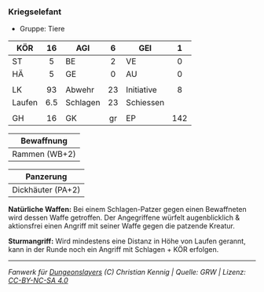 ### Kriegselefant

- Gruppe: Tiere

| KÖR    | 16  | AGI      |  6  | GEI        |  1  |
| ------ | :-: | -------- | :-: | ---------- | :-: |
| ST     |  5  | BE       |  2  | VE         |  0  |
| HÄ     |  5  | GE       |  0  | AU         |  0  |
|        |     |          |     |            |     |
| LK     | 93  | Abwehr   | 23  | Initiative |  8  |
| Laufen | 6.5 | Schlagen | 23  | Schiessen  |     |
|        |     |          |     |            |     |
| GH     | 16  | GK       | gr  | EP         | 142 |

|  Bewaffnung   |
| :-----------: |
| Rammen (WB+2) |

|     Panzerung     |
| :---------------: |
| Dickhäuter (PA+2) |

**Natürliche Waffen:** Bei einem Schlagen-Patzer gegen einen Bewaffneten wird dessen Waffe getroffen. Der Angegriffene würfelt augenblicklich & aktionsfrei einen Angriff mit seiner Waffe gegen die patzende Kreatur.

**Sturmangriff:** Wird mindestens eine Distanz in Höhe von Laufen gerannt, kann in der Runde noch ein Angriff mit Schlagen + KÖR erfolgen.

---

_Fanwerk für [Dungeonslayers](https://www.dungeonslayers.net/) (C) Christian Kennig | Quelle: GRW | Lizenz: [CC-BY-NC-SA 4.0](https://creativecommons.org/licenses/by-nc-sa/4.0/deed.de)_
